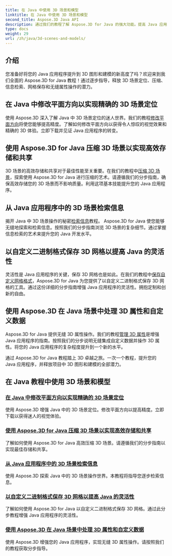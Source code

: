 ```yaml
---
title: 在 Java 中使用 3D 场景和模型
linktitle: 在 Java 中使用 3D 场景和模型
second_title: Aspose.3D Java API
description: 通过我们的教程了解 Aspose.3D for Java 的强大功能。提高 Java 应用程序中 3D 场景的精度、存储效率和操作。
type: docs
weight: 29
url: /zh/java/3d-scenes-and-models/
---
```

## 介绍

您准备好将您的 Java 应用程序提升到 3D 图形和建模的新高度了吗？欢迎来到我们全面的 Aspose.3D for Java 教程！通过逐步指导，释放 3D 场景定位、压缩、信息检索、网格保存和无缝属性操作的潜力。

## 在 Java 中修改平面方向以实现精确的 3D 场景定位

使用 Aspose.3D 深入了解 Java 中 3D 场景定位的迷人世界。我们的教程[修改平面方向](./change-plane-orientation/)将使您能够提高精度。了解如何修改平面方向以获得令人惊叹的视觉效果和精确的 3D 体验。立即下载并见证 Java 应用程序的转变。

## 使用 Aspose.3D for Java 压缩 3D 场景以实现高效存储和共享

3D 场景的高效存储和共享对于最佳性能至关重要。在我们的教程中[压缩 3D 场景](./compress-3d-scenes/)，探索使用 Aspose.3D for Java 进行压缩的艺术。请遵循我们的分步指南，确保高效存储您的 3D 场景而不影响质量。利用这项基本技能提升您的 Java 应用程序。

## 从 Java 应用程序中的 3D 场景检索信息

揭开 Java 中 3D 场景操作的秘密[检索信息](./get-scene-information/)教程。 Aspose.3D for Java 使您能够无缝地探索和检索信息。按照我们的分步指南浏览 3D 场景的复杂细节。通过掌握信息检索的艺术来提升您的 Java 开发水平。

## 以自定义二进制格式保存 3D 网格以提高 Java 的灵活性

灵活性是 Java 应用程序的关键，保存 3D 网格也是如此。在我们的教程中[保存自定义网格格式](./save-custom-mesh-formats/)，Aspose.3D for Java 为您提供了以自定义二进制格式保存 3D 网格的工具。通过这份详细的分步指南增强 Java 应用程序的灵活性。拥抱定制和创新的自由。

## 使用 Aspose.3D 在 Java 场景中处理 3D 属性和自定义数据

Aspose.3D for Java 提供无缝 3D 属性操作。我们的教程[管理 3D 属性](./managing-3d-properties-scenes/)是增强 Java 应用程序的指南。按照我们的分步说明无缝集成自定义数据并操作 3D 属性。将您的 Java 应用程序的复杂程度提升到一个新的水平。

通过 Aspose.3D for Java 教程踏上 3D 卓越之旅。一次一个教程，提升您的 Java 应用程序，并释放项目中 3D 图形和建模的全部潜力。
## 在 Java 教程中使用 3D 场景和模型
### [在 Java 中修改平面方向以实现精确的 3D 场景定位](./change-plane-orientation/)
使用 Aspose.3D 增强 Java 中的 3D 场景定位。修改平面方向以提高精度。立即下载以获得迷人的视觉体验。
### [使用 Aspose.3D for Java 压缩 3D 场景以实现高效存储和共享](./compress-3d-scenes/)
了解如何使用 Aspose.3D for Java 高效压缩 3D 场景。请遵循我们的分步指南以实现最佳存储和共享。
### [从 Java 应用程序中的 3D 场景检索信息](./get-scene-information/)
使用 Aspose.3D 探索 Java 中的 3D 场景操作世界。本教程将指导您逐步检索信息。
### [以自定义二进制格式保存 3D 网格以提高 Java 的灵活性](./save-custom-mesh-formats/)
了解如何使用 Aspose.3D for Java 以自定义二进制格式保存 3D 网格。通过此分步教程增强 Java 应用程序的灵活性。
### [使用 Aspose.3D 在 Java 场景中处理 3D 属性和自定义数据](./managing-3d-properties-scenes/)
使用 Aspose.3D 增强您的 Java 应用程序，实现无缝 3D 属性操作。请按照我们的教程获取分步指导。